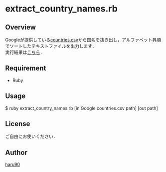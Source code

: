 # extract_country_names.rb


## Overview
Googleが提供している[countries.csv](https://developers.google.com/public-data/docs/canonical/countries_csv)から国名を抜き出し，アルファベット昇順でソートしたテキストファイルを出力します．  
実行結果は[こちら](https://github.com/haru90/etc/blob/master/country_names.txt)．


## Requirement
- Ruby


## Usage
$ ruby extract_country_names.rb [in Google countries.csv path] [out path]


## License
ご自由にお使いください．


## Author
[haru90](https://github.com/haru90)
